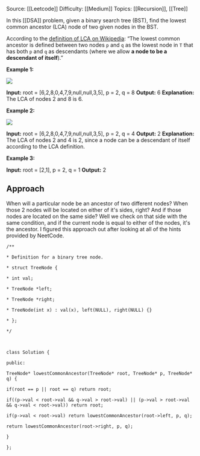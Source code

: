 Source: [[Leetcode]]
Difficulty: [[Medium]]
Topics: [[Recursion]], [[Tree]]

In this [[DSA]] problem, given a binary search tree (BST), find the lowest common ancestor (LCA) node of two given nodes in the BST.

According to the [definition of LCA on Wikipedia](https://en.wikipedia.org/wiki/Lowest_common_ancestor): “The lowest common ancestor is defined between two nodes `p` and `q` as the lowest node in `T` that has both `p` and `q` as descendants (where we allow **a node to be a descendant of itself**).”

**Example 1:**

![](https://assets.leetcode.com/uploads/2018/12/14/binarysearchtree_improved.png)

**Input:** root = [6,2,8,0,4,7,9,null,null,3,5], p = 2, q = 8
**Output:** 6
**Explanation:** The LCA of nodes 2 and 8 is 6.

**Example 2:**

![](https://assets.leetcode.com/uploads/2018/12/14/binarysearchtree_improved.png)

**Input:** root = [6,2,8,0,4,7,9,null,null,3,5], p = 2, q = 4
**Output:** 2
**Explanation:** The LCA of nodes 2 and 4 is 2, since a node can be a descendant of itself according to the LCA definition.

**Example 3:**

**Input:** root = [2,1], p = 2, q = 1
**Output:** 2

## Approach
When will a particular node be an ancestor of two different nodes?
When those 2 nodes will be located on either of it's sides, right?
And if those nodes are located on the same side? Well we check on that side with the same condition, and if the current node is equal to either of the nodes, it's the ancestor.
I figured this approach out after looking at all of the hints provided by NeetCode.

```
/**

* Definition for a binary tree node.

* struct TreeNode {

* int val;

* TreeNode *left;

* TreeNode *right;

* TreeNode(int x) : val(x), left(NULL), right(NULL) {}

* };

*/

  

class Solution {

public:

TreeNode* lowestCommonAncestor(TreeNode* root, TreeNode* p, TreeNode* q) {

if(root == p || root == q) return root;

if((p->val < root->val && q->val > root->val) || (p->val > root->val && q->val < root->val)) return root;

if(p->val < root->val) return lowestCommonAncestor(root->left, p, q);

return lowestCommonAncestor(root->right, p, q);

}

};
```
